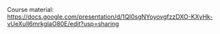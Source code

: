 Course material: 
https://docs.google.com/presentation/d/1QI0sgNYoyovgfzzDXO-KXyHk-vUeXuIl6mrkglaO80E/edit?usp=sharing
